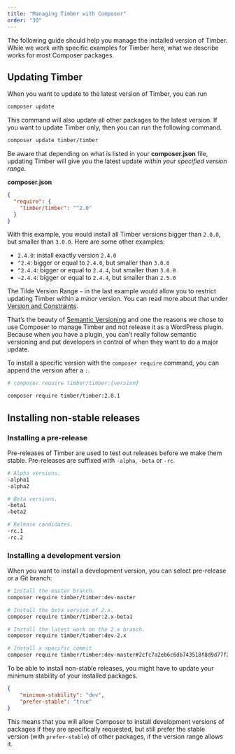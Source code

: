 ```yaml
---
title: "Managing Timber with Composer"
order: "30"
---
```


The following guide should help you manage the installed version of Timber. While we work with specific examples for Timber here, what we describe works for most Composer packages.

## Updating Timber

When you want to update to the latest version of Timber, you can run

```bash
composer update
```

This command will also update all other packages to the latest version. If you want to update Timber only, then you can run the following command.

```bash
composer update timber/timber
```

Be aware that depending on what is listed in your **composer.json** file, updating Timber will give you the latest update *within your specified version range*.

**composer.json**

```json
{
  "require": {
    "timber/timber": "^2.0"
  }
}
```

With this example, you would install all Timber versions bigger than `2.0.0`, but smaller than `3.0.0`. Here are some other examples:

- `2.4.0`: install exactly version `2.4.0`
- `^2.4`: bigger or equal to `2.4.0`, but smaller than `3.0.0`
- `^2.4.4`: bigger or equal to `2.4.4`, but smaller than `3.0.0`
- `~2.4.4`: bigger or equal to `2.4.4`, but smaller than `2.5.0`

The Tilde Version Range `~` in the last example would allow you to restrict updating Timber within a *minor* version. You can read more about that under [Version and Constraints](https://getcomposer.org/doc/articles/versions.md).

That’s the beauty of [Semantic Versioning](https://semver.org/) and one the reasons we chose to use Composer to manage Timber and not release it as a WordPress plugin. Because when you have a plugin, you can’t really follow semantic versioning and put developers in control of when they want to do a major update.

To install a specific version with the `composer require` command, you can append the version after a `:`.

```bash
# composer require timber/timber:{version}

composer require timber/timber:2.0.1
```

## Installing non-stable releases

### Installing a pre-release

Pre-releases of Timber are used to test out releases before we make them stable. Pre-releases are suffixed with `-alpha`, `-beta` or `-rc`.

```bash
# Alpha versions.
-alpha1
-alpha2

# Beta versions.
-beta1
-beta2

# Release candidates.
-rc.1
-rc.2
```

### Installing a development version

When you want to install a development version, you can select pre-release or a Git branch:

```bash
# Install the master branch.
composer require timber/timber:dev-master

# Install the beta version of 2.x.
composer require timber/timber:2.x-beta1

# Install the latest work on the 2.x branch.
composer require timber/timber:dev-2.x

# Install a specific commit
composer require timber/timber:dev-master#2cfc7a2eb6c6db743518f8d9d77f2c6259b5d277
```

To be able to install non-stable releases, you might have to update your minimum stability of your installed packages.

```json
{
    "minimum-stability": "dev",
    "prefer-stable": "true"
}
```

This means that you will allow Composer to install development versions of packages if they are specifically requested, but still prefer the stable version (with `prefer-stable`) of other packages, if the version range allows it.

